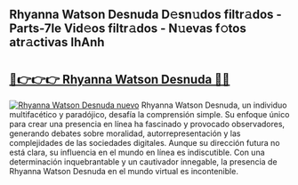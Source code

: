 ## Rhyanna Watson Desnuda D𝚎sn𝚞dos filtr𝚊dos - Parts-7le Vid𝚎os filtr𝚊dos - N𝚞evas f𝚘tos atr𝚊ctivas IhAnh

# <h2><a href="http://mb4uiya.tromn.icu/?c=Rhyanna+Watson+Desnuda">🔗👉👉👉 Rhyanna Watson Desnuda 🔗🔗</a></h2>

[![Rhyanna Watson Desnuda nuevo](https://i.imgur.com/pEAQMta.gif)](http://mb4uiya.tromn.icu/?c=Rhyanna+Watson+Desnuda)
Rhyanna Watson Desnuda, un individuo multifacético y paradójico, desafía la comprensión simple. Su enfoque único para crear una presencia en línea ha fascinado y provocado observadores, generando debates sobre moralidad, autorrepresentación y las complejidades de las sociedades digitales. Aunque su dirección futura no está clara, su influencia en el mundo en línea es indiscutible. Con una determinación inquebrantable y un cautivador innegable, la presencia de Rhyanna Watson Desnuda en el mundo virtual es incontenible.
